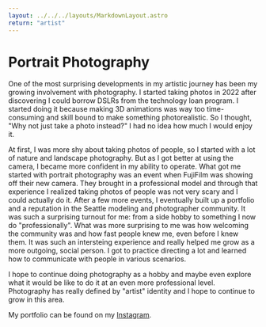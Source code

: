```yaml
---
layout: ../../../layouts/MarkdownLayout.astro
return: "artist"
---
```


# Portrait Photography

One of the most surprising developments in my artistic journey has been my growing involvement with photography. I started taking photos in 2022 after discovering I could borrow DSLRs from the technology loan program. I started doing it because making 3D animations was way too time-consuming and skill bound to make something photorealistic. So I thought, "Why not just take a photo instead?" I had no idea how much I would enjoy it.

At first, I was more shy about taking photos of people, so I started with a lot of nature and landscape photography. But as I got better at using the camera, I became more confident in my ability to operate. What got me started with portrait photography was an event when FujiFilm was showing off their new camera. They brought in a professional model and through that experience I realized taking photos of people was not very scary and I could actually do it. After a few more events, I eventually built up a portfolio and a reputation in the Seattle modeling and photographer community. It was such a surprising turnout for me: from a side hobby to something I now do "professionally". What was more surprising to me was how welcoming the community was and how fast people knew me, even before I knew them. It was such an intersteing experience and really helped me grow as a more outgoing, social person. I got to practice directing a lot and learned how to communicate with people in various scenarios.

I hope to continue doing photography as a hobby and maybe even explore what it would be like to do it at an even more professional level. Photography has really defined by "artist" identity and I hope to continue to grow in this area.

My portfolio can be found on my [Instagram](https://www.instagram.com/kennethy58/).
